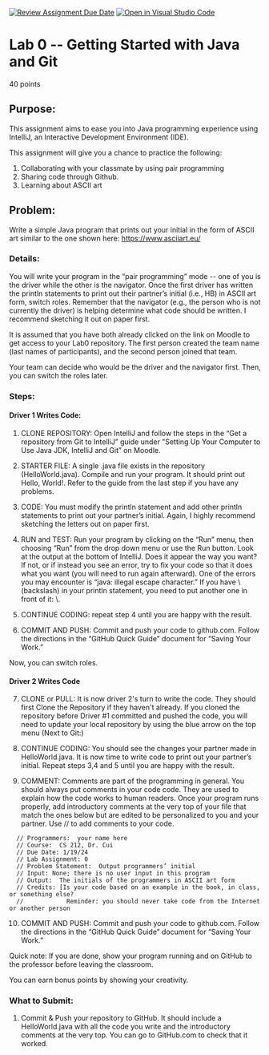 [![Review Assignment Due Date](https://classroom.github.com/assets/deadline-readme-button-24ddc0f5d75046c5622901739e7c5dd533143b0c8e959d652212380cedb1ea36.svg)](https://classroom.github.com/a/etFZdOg_)
[![Open in Visual Studio Code](https://classroom.github.com/assets/open-in-vscode-718a45dd9cf7e7f842a935f5ebbe5719a5e09af4491e668f4dbf3b35d5cca122.svg)](https://classroom.github.com/online_ide?assignment_repo_id=13464747&assignment_repo_type=AssignmentRepo)
# Lab 0 -- Getting Started with Java and Git

40 points			

## Purpose:  

This assignment aims to ease you into Java programming experience using IntelliJ,  an Interactive Development Environment (IDE).

This assignment will give you a chance to practice the following:

1. Collaborating with your classmate by using pair programming
2. Sharing code through Github.
3. Learning about ASCII art

## Problem: 

Write a simple Java program that prints out your initial in the form of ASCII art similar to the one shown here: https://www.asciiart.eu/

### Details: 

You will write your program in the “pair programming” mode -- one of you is the driver while the other is the navigator.  Once the first driver has written the println statements to print out their partner’s initial (i.e., HB) in ASCII art form, switch roles. Remember that the navigator (e.g., the person who is not currently the driver) is helping determine what code should be written. I recommend sketching it out on paper first.

It is assumed that you have both already clicked on the link on Moodle to get access to your Lab0 repository. The first person created the team name (last names of participants), and the second person joined that team.

Your team can decide who would be the driver and the navigator first. Then, you can switch the roles later.

### Steps:

#### Driver 1 Writes Code:

1. CLONE REPOSITORY: Open IntelliJ and follow the steps in the “Get a repository from Git to IntelliJ” guide under "Setting Up Your Computer to Use Java JDK, IntelliJ and Git” on Moodle. 

2. STARTER FILE: A single .java file exists in the repository (HelloWorld.java). Compile and run your program. It should print out Hello, World!. Refer to the guide from the last step if you have any problems.

3. CODE: You must modify the println statement and add other println statements to print out your partner’s initial. Again, I highly recommend sketching the letters out on paper first.

4. RUN and TEST: Run your program by clicking on the “Run” menu, then choosing “Run” from the drop down menu or use the Run button. Look at the output at the bottom of IntelliJ. Does it appear the way you want? If not, or if instead you see an error, try to fix your code so that it does what you want (you will need to run again afterward). One of the errors you may encounter is “java: illegal escape character.” If you have \ (backslash) in your println statement, you need to put another one in front of it: \\.

5. CONTINUE CODING: repeat step 4 until you are happy with the result.

6. COMMIT AND PUSH: Commit and push your code to github.com. Follow the directions in the “GitHub Quick Guide” document for “Saving Your Work.”

Now, you can switch roles.

#### Driver 2 Writes Code

7. CLONE or PULL: It is now driver 2's turn to write the code. They should first Clone the Repository if they haven't already. If you cloned the repository before Driver #1 committed and pushed the code, you will need to update your local repository by using the blue arrow on the top menu (Next to Git:)

8. CONTINUE CODING: You should see the changes your partner made in HelloWorld.java. It is now time to write code to print out your partner’s initial. Repeat steps 3,4 and 5 until you are happy with the result.

9. COMMENT: Comments are part of the programming in general. You should always put comments in your code code. They are used to explain how the code works to human readers.  Once your program runs properly, add introductory comments at the very top of your file that match the ones below but are edited to be personalized to you and your partner. Use // to add comments to your code.

```
  // Programmers:  your name here
  // Course:  CS 212, Dr. Cui  
  // Due Date: 1/19/24
  // Lab Assignment: 0
  // Problem Statement:  Output programmers’ initial
  // Input: None; there is no user input in this program
  // Output:  The initials of the programmers in ASCII art form
  // Credits: [Is your code based on an example in the book, in class, or something else?  
  //            Reminder: you should never take code from the Internet or another person
```
10.  COMMIT AND PUSH: Commit and push your code to github.com. Follow the directions in the “GitHub Quick Guide” document for “Saving Your Work.”


Quick note:
If you are done,  show your program running and on GitHub to the professor before leaving the classroom.

You can earn bonus points by showing your creativity.

### What to Submit:

1.	Commit & Push your repository to GitHub. It should include a HelloWorld.java with all the code you write and the introductory comments at the very top. You can go to GitHub.com to check that it worked.

